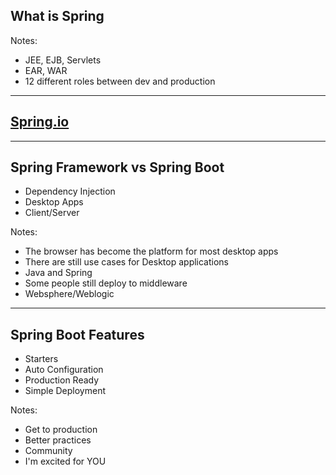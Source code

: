 ## What is Spring

Notes:
- JEE, EJB, Servlets
- EAR, WAR
- 12 different roles between dev and production

---

## [Spring.io](https://spring.io/why-spring)

---

## Spring Framework vs Spring Boot

- Dependency Injection
- Desktop Apps
- Client/Server

Notes:
- The browser has become the platform for most desktop apps
- There are still use cases for Desktop applications
- Java and Spring
- Some people still deploy to middleware
- Websphere/Weblogic

---

## Spring Boot Features

- Starters
- Auto Configuration
- Production Ready
- Simple Deployment

Notes:
- Get to production
- Better practices
- Community
- I'm excited for YOU